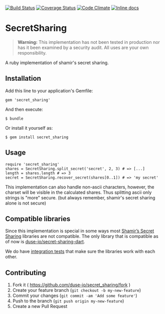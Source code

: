 [![Build Status](https://travis-ci.org/duse-io/secret_sharing_ruby.svg?branch=master)](https://travis-ci.org/duse-io/secret_sharing_ruby)
[![Coverage Status](https://coveralls.io/repos/duse-io/secret_sharing_ruby/badge.svg?branch=master)](https://coveralls.io/r/duse-io/secret_sharing_ruby?branch=master)
[![Code Climate](https://codeclimate.com/github/duse-io/secret_sharing_ruby/badges/gpa.svg)](https://codeclimate.com/github/duse-io/secret_sharing_ruby)
[![Inline docs](http://inch-ci.org/github/duse-io/secret_sharing_ruby.svg?branch=master)](http://inch-ci.org/github/duse-io/secret_sharing_ruby)

# SecretSharing

> **Warning:** This implementation has not been tested in production nor has it
> been examined by a security audit. All uses are your own responsibility.

A ruby implementation of shamir's secret sharing.

## Installation

Add this line to your application's Gemfile:

    gem 'secret_sharing'

And then execute:

    $ bundle

Or install it yourself as:

    $ gem install secret_sharing

## Usage

	require 'secret_sharing'
	shares = SecretSharing.split_secret('secret', 2, 3) # => [...]
	length = shares.length # => 3
	secret = SecretSharing.recover_secret(shares[0..1]) # => 'my secret'

This implementation can also handle non-ascii characters, however, the charset
will be visible in the calculated shares. Thus splitting ascii only strings is
"more" secure. (but always remember, shamir's secret sharing alone is not
secure)

## Compatible libraries

Since this implementation is special in some ways most [Shamir’s Secret
Sharing](http://de.wikipedia.org/wiki/Shamir%E2%80%99s_Secret_Sharing)
libraries are not compatible. The only library that is compatible as of now is
[duse-io/secret-sharing-dart](https://github.com/duse-io/secret-sharing-dart).

We do have [integration
tests](https://github.com/duse-io/lib-integration-tests) that make sure the
libraries work with each other.

## Contributing

1. Fork it ( https://github.com/duse-io/secret_sharing/fork )
2. Create your feature branch (`git checkout -b my-new-feature`)
3. Commit your changes (`git commit -am 'Add some feature'`)
4. Push to the branch (`git push origin my-new-feature`)
5. Create a new Pull Request
